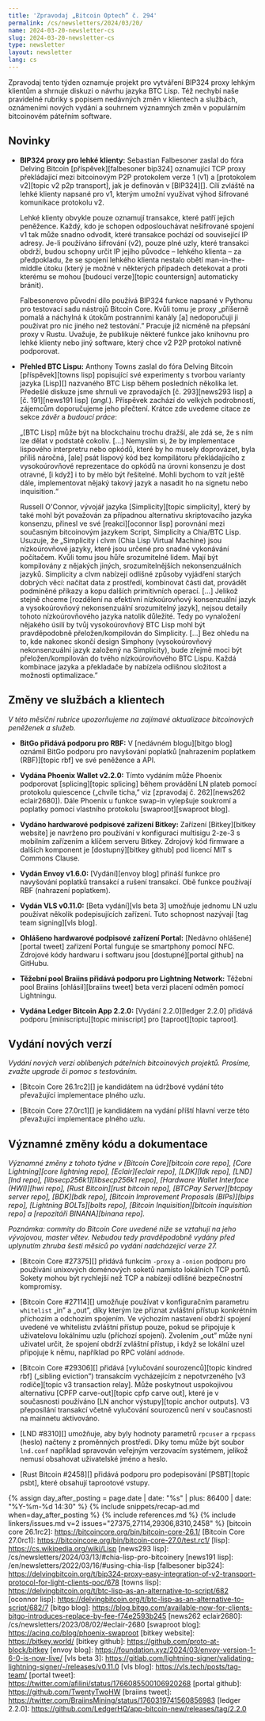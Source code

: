```yaml
---
title: 'Zpravodaj „Bitcoin Optech” č. 294'
permalink: /cs/newsletters/2024/03/20/
name: 2024-03-20-newsletter-cs
slug: 2024-03-20-newsletter-cs
type: newsletter
layout: newsletter
lang: cs
---
```

Zpravodaj tento týden oznamuje projekt pro vytváření BIP324 proxy
lehkým klientům a shrnuje diskuzi o návrhu jazyka BTC Lisp. Též nechybí
naše pravidelné rubriky s popisem nedávných změn v klientech a službách,
oznámeními nových vydání a souhrnem významných změn v populárním bitcoinovém
páteřním software.

## Novinky

- **BIP324 proxy pro lehké klienty:** Sebastian Falbesoner
  zaslal do fóra Delving Bitcoin [příspěvek][falbesoner bip324] oznamující
  TCP proxy překládající mezi bitcoinovým P2P protokolem verze 1 (v1) a
  [protokolem v2][topic v2 p2p transport], jak je definován v [BIP324][].
  Cílí zvláště na lehké klienty napsané pro v1, kterým umožní využívat výhod
  šifrované komunikace protokolu v2.

  Lehké klienty obvykle pouze oznamují transakce, které patří jejich peněžence.
  Každý, kdo je schopen odposlouchávat nešifrované spojení v1 tak může snadno
  odvodit, které transakce pochází od související IP adresy. Je-li používáno
  šifrování (v2), pouze plné uzly, které transakci obdrží, budou schopny
  určit IP jejího původce – lehkého klienta – za předpokladu, že se spojení
  lehkého klienta nestalo obětí man-in-the-middle útoku (který je možné
  v některých případech detekovat a proti kterému se mohou [budoucí verze][topic
  countersign] automaticky bránit).

  Falbesonerovo původní dílo používá BIP324 funkce napsané v Pythonu pro
  testovací sadu nástrojů Bitcoin Core. Kvůli tomu je proxy „příšerně pomalá
  a náchylná k útokům postranními kanály [a] nedoporučuji ji používat pro nic
  jiného než testování.” Pracuje již nicméně na přepsání proxy v Rustu.
  Uvažuje, že publikuje některé funkce jako knihovnu pro lehké klienty
  nebo jiný software, který chce v2 P2P protokol nativně podporovat.

- **Přehled BTC Lispu:** Anthony Towns zaslal do fóra Delving Bitcoin
  [příspěvek][towns lisp] popisující své experimenty s tvorbou varianty
  jazyka [Lisp][] nazvaného BTC Lisp během posledních několika let. Předešlé
  diskuze jsme shrnuli ve zpravodajích [č. 293][news293 lisp] a [č. 191][news191
  lisp] (_angl._). Příspěvek zachází do velkých podrobností, zájemcům doporučujeme
  jeho přečtení. Krátce zde uvedeme citace ze sekce _závěr_ a _budoucí práce_:

  „[BTC Lisp] může být na blockchainu trochu dražší, ale zdá se, že s ním
  lze dělat v podstatě cokoliv. […] Nemyslím si, že by implementace lispového
  interpretru nebo opkódů, které by ho musely doprovázet, byla příliš
  náročná, [ale] psát lispový kód bez kompilátoru překládajícího z vysokoúrovňové
  reprezentace do opkódů na úrovni konsenzu je dost otravné, [i když]
  i to by mělo být řešitelné. Mohli bychom to vzít ještě dále, implementovat
  nějaký takový jazyk a nasadit ho na signetu nebo inquisition.“

  Russell O'Connor, vývojář jazyka [Simplicity][topic simplicity], který
  by také mohl být považován za případnou alternativu skriptovacího jazyka
  konsenzu, přinesl ve své [reakci][oconnor lisp] porovnání mezi současným
  bitcoinovým jazykem Script, Simplicity a Chia/BTC Lisp. Usuzuje, že
  „Simplicity i clvm (Chia Lisp Virtual Machine) jsou nízkoúrovňové jazyky,
  které jsou určené pro snadné vykonávání počítačem. Kvůli tomu jsou hůře
  srozumitelné lidem. Mají být kompilovány z nějakých jiných, srozumitelnějších
  nekonsenzuálních jazyků. Simplicity a clvm nabízejí odlišné způsoby vyjádření
  starých dobrých věcí: načítat data z prostředí, kombinovat části dat,
  provádět podmíněné příkazy a kopu dalších primitivních operací. […]
  Jelikož stejně chceme [rozdělení na efektivní nízkoúrovňový konsenzuální
  jazyk a vysokoúrovňový nekonsenzuální srozumitelný jazyk], nejsou detaily
  tohoto nízkoúrovňového jazyka natolik důležité. Tedy po vynaložení nějakého
  úsilí by tvůj vysokoúrovňový BTC Lisp mohl být pravděpodobně přeložen/kompilován
  do Simplicity. […] Bez ohledu na to, kde nakonec skončí design Simphony (vysokoúrovňový
  nekonsenzuální jazyk založený na Simplicity), bude zřejmě moci být
  přeložen/kompilován do tvého nízkoúrovňového BTC Lispu. Každá kombinace
  jazyka a překladače by nabízela odlišnou složitost a možnosti optimalizace.”

## Změny ve službách a klientech

*V této měsíční rubrice upozorňujeme na zajímavé aktualizace bitcoinových
peněženek a služeb.*

- **BitGo přidává podporu pro RBF:**
  V [nedávném blogu][bitgo blog] oznámil BitGo podporu pro navyšování poplatků
  [nahrazením poplatkem (RBF)][topic rbf] ve své peněžence a API.

- **Vydána Phoenix Wallet v2.2.0:**
  Tímto vydáním může Phoenix podporovat [splicing][topic splicing] během provádění LN
  plateb pomocí protokolu quiescence („chvíle ticha,” viz [zpravodaj č. 262][news262
  eclair2680]). Dále Phoenix u funkce swap-in vylepšuje soukromí a poplatky pomocí
  vlastního protokolu [swaproot][swaproot blog].

- **Vydáno hardwarové podpisové zařízení Bitkey:**
  Zařízení [Bitkey][bitkey website] je navrženo pro používání v konfiguraci multisigu
  2-ze-3 s mobilním zařízením a klíčem serveru Bitkey. Zdrojový kód firmware
  a dalších komponent je [dostupný][bitkey github] pod licencí MIT s Commons Clause.

- **Vydán Envoy v1.6.0:**
  [Vydání][envoy blog] přináší funkce pro navyšování poplatků transakcí a rušení
  transakcí. Obě funkce používají RBF (nahrazení poplatkem).

- **Vydán VLS v0.11.0:**
  [Beta vydání][vls beta 3] umožňuje jednomu LN uzlu používat několik podepisujících zařízení.
  Tuto schopnost nazývají [tag team signing][vls blog].

- **Ohlášeno hardwarové podpisové zařízení Portal:**
  [Nedávno ohlášené][portal tweet] zařízení Portal funguje se smartphony pomocí
  NFC. Zdrojové kódy hardwaru i softwaru jsou [dostupné][portal github] na GitHubu.

- **Těžební pool Braiins přidává podporu pro Lightning Network:**
  Těžební pool Braiins [ohlásil][braiins tweet] beta verzi placení odměn pomocí Lightningu.

- **Vydána Ledger Bitcoin App 2.2.0:**
  [Vydání 2.2.0][ledger 2.2.0] přidává podporu [miniscriptu][topic miniscript] pro
  [taproot][topic taproot].

## Vydání nových verzí

*Vydání nových verzí oblíbených páteřních bitcoinových projektů. Prosíme,
zvažte upgrade či pomoc s testováním.*

- [Bitcoin Core 26.1rc2][] je kandidátem na údržbové vydání této převažující
  implementace plného uzlu.

- [Bitcoin Core 27.0rc1][] je kandidátem na vydání příští hlavní verze
  této převažující implementace plného uzlu.

## Významné změny kódu a dokumentace

_Významné změny z tohoto týdne v [Bitcoin Core][bitcoin core repo], [Core
Lightning][core lightning repo], [Eclair][eclair repo], [LDK][ldk repo],
[LND][lnd repo], [libsecp256k1][libsecp256k1 repo], [Hardware Wallet
Interface (HWI)][hwi repo], [Rust Bitcoin][rust bitcoin repo], [BTCPay
Server][btcpay server repo], [BDK][bdk repo], [Bitcoin Improvement
Proposals (BIPs)][bips repo], [Lightning BOLTs][bolts repo],
[Bitcoin Inquisition][bitcoin inquisition repo] a [repozitáři BINANA][binana
repo]._

*Poznámka: commity do Bitcoin Core uvedené níže se vztahují na jeho vývojovou,
master větev. Nebudou tedy pravděpodobně vydány před uplynutím zhruba
šesti měsíců po vydání nadcházející verze 27.*

- [Bitcoin Core #27375][] přidává funkcím  `-proxy` a `-onion` podporu pro
  používání unixových doménových soketů namísto lokálních TCP portů.
  Sokety mohou být rychlejší než TCP a nabízejí odlišné bezpečnostní
  kompromisy.

- [Bitcoin Core #27114][] umožňuje používat v konfiguračním parametru
  `whitelist` „in” a „out”, díky kterým lze přiznat zvláštní přístup
  konkrétním příchozím a odchozím spojením. Ve výchozím nastavení
  obdrží spojení uvedené ve whitelistu zvláštní přístup pouze, pokud
  se připojuje k uživatelovu lokálnímu uzlu (příchozí spojení).
  Zvolením „out” může nyní uživatel určit, že spojení obdrží zvláštní
  přístup, i když se lokální uzel připojuje k němu, například po
  RPC volání `addnode`.

- [Bitcoin Core #29306][] přidává [vylučování sourozenců][topic kindred
  rbf] („sibling eviction”) transakcím vycházejícím z nepotvrzeného [v3
  rodiče][topic v3 transaction relay]. Může poskytnout uspokojivou
  alternativu [CPFP carve-out][topic cpfp carve out], které je v současnosti
  používáno [LN anchor výstupy][topic anchor outputs]. V3 přeposílání
  transakcí včetně vylučování sourozenců není v současnosti na mainnetu
  aktivováno.

- [LND #8310][] umožňuje, aby byly hodnoty parametrů `rpcuser` a `rpcpass`
  (heslo) načteny z proměnných prostředí. Díky tomu může být soubor `lnd.conf`
  například spravován veřejným verzovacím systémem, jelikož nemusí obsahovat
  uživatelské jméno a heslo.

- [Rust Bitcoin #2458][] přidává podporu pro podepisování [PSBT][topic psbt],
  které obsahují taprootové vstupy.

{% assign day_after_posting = page.date | date: "%s" | plus: 86400 | date: "%Y-%m-%d 14:30" %}
{% include snippets/recap-ad.md when=day_after_posting %}
{% include references.md %}
{% include linkers/issues.md v=2 issues="27375,27114,29306,8310,2458" %}
[bitcoin core 26.1rc2]: https://bitcoincore.org/bin/bitcoin-core-26.1/
[Bitcoin Core 27.0rc1]: https://bitcoincore.org/bin/bitcoin-core-27.0/test.rc1/
[lisp]: https://cs.wikipedia.org/wiki/Lisp
[news293 lisp]: /cs/newsletters/2024/03/13/#chia-lisp-pro-bitcoinery
[news191 lisp]: /en/newsletters/2022/03/16/#using-chia-lisp
[falbesoner bip324]: https://delvingbitcoin.org/t/bip324-proxy-easy-integration-of-v2-transport-protocol-for-light-clients-poc/678
[towns lisp]: https://delvingbitcoin.org/t/btc-lisp-as-an-alternative-to-script/682
[oconnor lisp]: https://delvingbitcoin.org/t/btc-lisp-as-an-alternative-to-script/682/7
[bitgo blog]: https://blog.bitgo.com/available-now-for-clients-bitgo-introduces-replace-by-fee-f74e2593b245
[news262 eclair2680]: /cs/newsletters/2023/08/02/#eclair-2680
[swaproot blog]: https://acinq.co/blog/phoenix-swaproot
[bitkey website]: https://bitkey.world/
[bitkey github]: https://github.com/proto-at-block/bitkey
[envoy blog]: https://foundation.xyz/2024/03/envoy-version-1-6-0-is-now-live/
[vls beta 3]: https://gitlab.com/lightning-signer/validating-lightning-signer/-/releases/v0.11.0
[vls blog]: https://vls.tech/posts/tag-team/
[portal tweet]: https://twitter.com/afilini/status/1766085500106920268
[portal github]: https://github.com/TwentyTwoHW
[braiins tweet]: https://twitter.com/BraiinsMining/status/1760319741560856983
[ledger 2.2.0]: https://github.com/LedgerHQ/app-bitcoin-new/releases/tag/2.2.0
